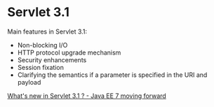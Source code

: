 # Servlet 3.1

Main features in Servlet 3.1:

- Non-blocking I/O
- HTTP protocol upgrade mechanism
- Security enhancements
- Session fixation
- Clarifying the semantics if a parameter is specified in the URI and payload


[What's new in Servlet 3.1 ? - Java EE 7 moving forward](https://blogs.oracle.com/arungupta/whats-new-in-servlet-31-java-ee-7-moving-forward)
